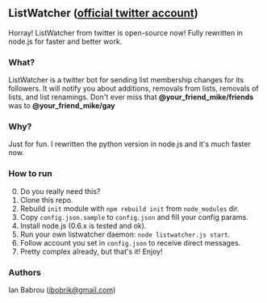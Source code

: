 ## ListWatcher ([official twitter account](http://twitter.com/#!/listwatcher))

Horray! ListWatcher from twitter is open-source now! Fully rewritten in node.js for faster and better work.

### What?

ListWatcher is a twitter bot for sending list membership changes for its followers.
It will notify you about additions, removals from lists, removals of lists, and list renamings.
Don't ever miss that **@your_friend_mike/friends** was to **@your_friend_mike/gay**

### Why?

Just for fun. I rewritten the python version in node.js and it's much faster now.

### How to run

0. Do you really need this?
1. Clone this repo.
2. Rebuild `init` module with `npm rebuild init` from `node_modules` dir.
3. Copy `config.json.sample` to `config.json` and fill your config params.
4. Install node.js (0.6.x is tested and ok).
5. Run your own listwatcher daemon: `node listwatcher.js start`.
6. Follow account you set in `config.json` to receive direct messages.
7. Pretty complex already, but that's it! Enjoy!

### Authors

Ian Babrou (ibobrik@gmail.com)